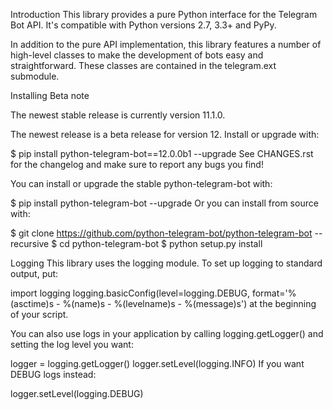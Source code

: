 Introduction
This library provides a pure Python interface for the Telegram Bot API. It's compatible with Python versions 2.7, 3.3+ and PyPy.

In addition to the pure API implementation, this library features a number of high-level classes to make the development of bots easy and straightforward. These classes are contained in the telegram.ext submodule.

Installing
Beta note

The newest stable release is currently version 11.1.0.

The newest release is a beta release for version 12. Install or upgrade with:

$ pip install python-telegram-bot==12.0.0b1 --upgrade
See CHANGES.rst for the changelog and make sure to report any bugs you find!

You can install or upgrade the stable python-telegram-bot with:

$ pip install python-telegram-bot --upgrade
Or you can install from source with:

$ git clone https://github.com/python-telegram-bot/python-telegram-bot --recursive
$ cd python-telegram-bot
$ python setup.py install

Logging
This library uses the logging module. To set up logging to standard output, put:

import logging
logging.basicConfig(level=logging.DEBUG,
                    format='%(asctime)s - %(name)s - %(levelname)s - %(message)s')
at the beginning of your script.

You can also use logs in your application by calling logging.getLogger() and setting the log level you want:

logger = logging.getLogger()
logger.setLevel(logging.INFO)
If you want DEBUG logs instead:

logger.setLevel(logging.DEBUG)
